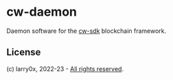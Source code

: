 # cw-daemon

Daemon software for the [cw-sdk](https://github.com/larry0x/cw-sdk) blockchain framework.

## License

(c) larry0x, 2022-23 - [All rights reserved](../LICENSE).
